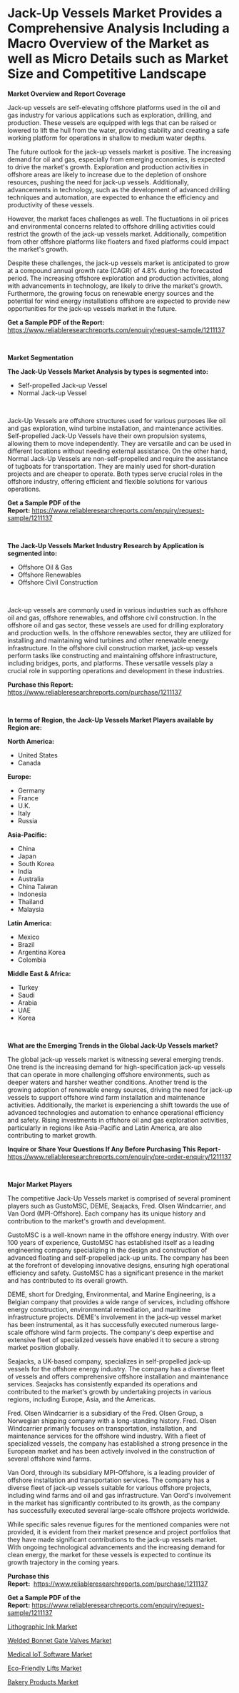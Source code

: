 <p><h1>Jack-Up Vessels Market Provides a Comprehensive Analysis Including a Macro Overview of the Market as well as Micro Details such as Market Size and Competitive Landscape</h1></p><p><strong>Market Overview and Report Coverage</strong></p>
<p><p>Jack-up vessels are self-elevating offshore platforms used in the oil and gas industry for various applications such as exploration, drilling, and production. These vessels are equipped with legs that can be raised or lowered to lift the hull from the water, providing stability and creating a safe working platform for operations in shallow to medium water depths.</p><p>The future outlook for the jack-up vessels market is positive. The increasing demand for oil and gas, especially from emerging economies, is expected to drive the market's growth. Exploration and production activities in offshore areas are likely to increase due to the depletion of onshore resources, pushing the need for jack-up vessels. Additionally, advancements in technology, such as the development of advanced drilling techniques and automation, are expected to enhance the efficiency and productivity of these vessels.</p><p>However, the market faces challenges as well. The fluctuations in oil prices and environmental concerns related to offshore drilling activities could restrict the growth of the jack-up vessels market. Additionally, competition from other offshore platforms like floaters and fixed platforms could impact the market's growth.</p><p>Despite these challenges, the jack-up vessels market is anticipated to grow at a compound annual growth rate (CAGR) of 4.8% during the forecasted period. The increasing offshore exploration and production activities, along with advancements in technology, are likely to drive the market's growth. Furthermore, the growing focus on renewable energy sources and the potential for wind energy installations offshore are expected to provide new opportunities for the jack-up vessels market in the future.</p></p>
<p><strong>Get a Sample PDF of the Report:</strong> <a href="https://www.reliableresearchreports.com/enquiry/request-sample/1211137">https://www.reliableresearchreports.com/enquiry/request-sample/1211137</a></p>
<p>&nbsp;</p>
<p><strong>Market Segmentation</strong></p>
<p><strong>The Jack-Up Vessels Market Analysis by types is segmented into:</strong></p>
<p><ul><li>Self-propelled Jack-up Vessel</li><li>Normal Jack-up Vessel</li></ul></p>
<p>&nbsp;</p>
<p><p>Jack-Up Vessels are offshore structures used for various purposes like oil and gas exploration, wind turbine installation, and maintenance activities. Self-propelled Jack-Up Vessels have their own propulsion systems, allowing them to move independently. They are versatile and can be used in different locations without needing external assistance. On the other hand, Normal Jack-Up Vessels are non-self-propelled and require the assistance of tugboats for transportation. They are mainly used for short-duration projects and are cheaper to operate. Both types serve crucial roles in the offshore industry, offering efficient and flexible solutions for various operations.</p></p>
<p><strong>Get a Sample PDF of the Report:</strong>&nbsp;<a href="https://www.reliableresearchreports.com/enquiry/request-sample/1211137">https://www.reliableresearchreports.com/enquiry/request-sample/1211137</a></p>
<p>&nbsp;</p>
<p><strong>The Jack-Up Vessels Market Industry Research by Application is segmented into:</strong></p>
<p><ul><li>Offshore Oil & Gas</li><li>Offshore Renewables</li><li>Offshore Civil Construction</li></ul></p>
<p>&nbsp;</p>
<p><p>Jack-up vessels are commonly used in various industries such as offshore oil and gas, offshore renewables, and offshore civil construction. In the offshore oil and gas sector, these vessels are used for drilling exploratory and production wells. In the offshore renewables sector, they are utilized for installing and maintaining wind turbines and other renewable energy infrastructure. In the offshore civil construction market, jack-up vessels perform tasks like constructing and maintaining offshore infrastructure, including bridges, ports, and platforms. These versatile vessels play a crucial role in supporting operations and development in these industries.</p></p>
<p><strong>Purchase this Report:</strong>&nbsp; <a href="https://www.reliableresearchreports.com/purchase/1211137">https://www.reliableresearchreports.com/purchase/1211137</a></p>
<p>&nbsp;</p>
<p><strong>In terms of Region, the Jack-Up Vessels Market Players available by Region are:</strong></p>
<p>
    <p> <strong> North America: </strong>
        <ul>
            <li>United States</li>
            <li>Canada</li>
        </ul>
        </p> 
    <p> <strong> Europe: </strong>
        <ul>
            <li>Germany</li>
            <li>France</li>
            <li>U.K.</li>
            <li>Italy</li>
            <li>Russia</li>
        </ul>
        </p> 
    <p> <strong> Asia-Pacific: </strong>
        <ul>
            <li>China</li>
            <li>Japan</li>
            <li>South Korea</li>
            <li>India</li>
            <li>Australia</li>
            <li>China Taiwan</li>
            <li>Indonesia</li>
            <li>Thailand</li>
            <li>Malaysia</li>
        </ul>
        </p> 
    <p> <strong> Latin America: </strong>
        <ul>
            <li>Mexico</li>
            <li>Brazil</li>
            <li>Argentina Korea</li>
            <li>Colombia</li>
        </ul>
        </p> 
    <p> <strong> Middle East & Africa: </strong>
        <ul>
            <li>Turkey</li>
            <li>Saudi</li>
            <li>Arabia</li>
            <li>UAE</li>
            <li>Korea</li>
        </ul>
    </p>
    </p>
<p>&nbsp;</p>
<p><strong>What are the Emerging Trends in the Global Jack-Up Vessels market?</strong></p>
<p><p>The global jack-up vessels market is witnessing several emerging trends. One trend is the increasing demand for high-specification jack-up vessels that can operate in more challenging offshore environments, such as deeper waters and harsher weather conditions. Another trend is the growing adoption of renewable energy sources, driving the need for jack-up vessels to support offshore wind farm installation and maintenance activities. Additionally, the market is experiencing a shift towards the use of advanced technologies and automation to enhance operational efficiency and safety. Rising investments in offshore oil and gas exploration activities, particularly in regions like Asia-Pacific and Latin America, are also contributing to market growth.</p></p>
<p><strong>Inquire or Share Your Questions If Any Before Purchasing This Report</strong>- <a href="https://www.reliableresearchreports.com/enquiry/pre-order-enquiry/1211137">https://www.reliableresearchreports.com/enquiry/pre-order-enquiry/1211137</a></p>
<p>&nbsp;</p>
<p><strong>Major Market Players</strong></p>
<p><p>The competitive Jack-Up Vessels market is comprised of several prominent players such as GustoMSC, DEME, Seajacks, Fred. Olsen Windcarrier, and Van Oord (MPI-Offshore). Each company has its unique history and contribution to the market's growth and development.</p><p>GustoMSC is a well-known name in the offshore energy industry. With over 100 years of experience, GustoMSC has established itself as a leading engineering company specializing in the design and construction of advanced floating and self-propelled jack-up units. The company has been at the forefront of developing innovative designs, ensuring high operational efficiency and safety. GustoMSC has a significant presence in the market and has contributed to its overall growth.</p><p>DEME, short for Dredging, Environmental, and Marine Engineering, is a Belgian company that provides a wide range of services, including offshore energy construction, environmental remediation, and maritime infrastructure projects. DEME's involvement in the jack-up vessel market has been instrumental, as it has successfully executed numerous large-scale offshore wind farm projects. The company's deep expertise and extensive fleet of specialized vessels have enabled it to secure a strong market position globally.</p><p>Seajacks, a UK-based company, specializes in self-propelled jack-up vessels for the offshore energy industry. The company has a diverse fleet of vessels and offers comprehensive offshore installation and maintenance services. Seajacks has consistently expanded its operations and contributed to the market's growth by undertaking projects in various regions, including Europe, Asia, and the Americas.</p><p>Fred. Olsen Windcarrier is a subsidiary of the Fred. Olsen Group, a Norwegian shipping company with a long-standing history. Fred. Olsen Windcarrier primarily focuses on transportation, installation, and maintenance services for the offshore wind industry. With a fleet of specialized vessels, the company has established a strong presence in the European market and has been actively involved in the construction of several offshore wind farms.</p><p>Van Oord, through its subsidiary MPI-Offshore, is a leading provider of offshore installation and transportation services. The company has a diverse fleet of jack-up vessels suitable for various offshore projects, including wind farms and oil and gas infrastructure. Van Oord's involvement in the market has significantly contributed to its growth, as the company has successfully executed several large-scale offshore projects worldwide.</p><p>While specific sales revenue figures for the mentioned companies were not provided, it is evident from their market presence and project portfolios that they have made significant contributions to the jack-up vessels market. With ongoing technological advancements and the increasing demand for clean energy, the market for these vessels is expected to continue its growth trajectory in the coming years.</p></p>
<p><strong>Purchase this Report:</strong>&nbsp;&nbsp;<a href="https://www.reliableresearchreports.com/purchase/1211137">https://www.reliableresearchreports.com/purchase/1211137</a></p>
<p></p>
<p><strong>Get a Sample PDF of the Report:</strong>&nbsp;<a href="https://www.reliableresearchreports.com/enquiry/request-sample/1211137">https://www.reliableresearchreports.com/enquiry/request-sample/1211137</a></p>
<p><p><a href="https://medium.com/@samirmayert107/lithographic-ink-market-size-growth-forecast-2023-2030-74e07c635edd">Lithographic Ink Market</a></p><p><a href="https://www.linkedin.com/pulse/welded-bonnet-gate-valves-market-size-growth-forecast-elecf/">Welded Bonnet Gate Valves Market</a></p><p><a href="https://github.com/jonneygiverf/Market-Research-Report-List-1/blob/main/medical-iot-software-market.md">Medical IoT Software Market</a></p><p><a href="https://www.linkedin.com/pulse/eco-friendly-lifts-market-size-share-amp-trends-analysis-cnpzf/">Eco-Friendly Lifts Market</a></p><p><a href="https://github.com/prosalinda88/Market-Research-Report-List-1/blob/main/bakery-products-market.md">Bakery Products Market</a></p></p>